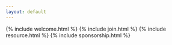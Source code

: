 ```yaml
---
layout: default
---
```



<div class="container mb-5">
  {% include welcome.html %}
  {% include join.html %}
  {% include resource.html %}
  {% include sponsorship.html %}
</div>
